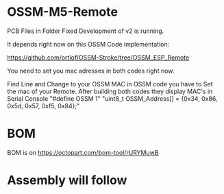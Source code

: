 # OSSM-M5-Remote

PCB Files in Folder Fixed Development of v2 is running.

It depends right now on this OSSM Code implementation:

https://github.com/ortlof/OSSM-Stroke/tree/OSSM_ESP_Remote

You need to set you mac adresses in both codes right now.

Find Line and Change to your OSSM MAC in OSSM code you have to Set the mac of your Remote. 
After building both codes they display MAC's in Serial Console
"#define OSSM 1"
"uint8_t OSSM_Address[] = {0x34, 0x86, 0x5d, 0x57, 0xf5, 0x84};"

# BOM
BOM is on https://octopart.com/bom-tool/rURYMuwB

# Assembly will follow